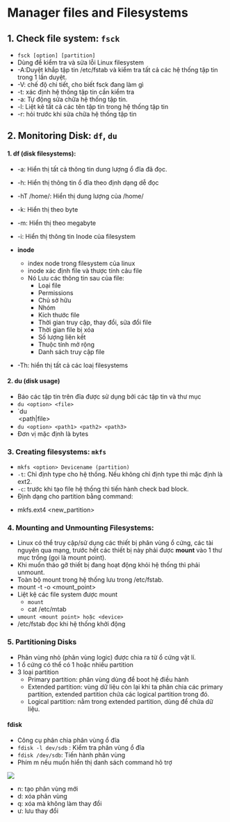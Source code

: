 # Manager files and Filesystems

## 1. Check file system: `fsck`
- `fsck [option] [partition]`
- Dùng để kiểm tra và sửa lỗi Linux filesystem
- -A:Duyệt khắp tập tin /etc/fstab và kiểm tra tất cả các hệ thống tập tin trong 1 lần duyệt.
- -V: chế độ chi tiết, cho biết fsck đang làm gì
- -t: xác định hệ thống tập tin cần kiểm tra
- -a: Tự động sửa chữa hệ thống tập tin.
- -l: Liệt kê tất cả các tên tập tin trong hệ thống tập tin
- -r: hỏi trước khi sửa chữa hệ thống tập tin

## 2. Monitoring Disk: `df`, `du`
#### 1. df (disk filesystems):
- -a: Hiển thị tất cả thông tin dung lượng ổ đĩa đã đọc.
- -h: Hiển thị thông tin ổ đĩa theo định dạng dễ đọc
- -hT /home/: Hiển thị dung lượng của /home/
- -k: Hiển thị theo byte
- -m: Hiển thị theo megabyte
- -i: Hiển thị thông tin Inode của filesystem

- **inode**
  - index node trong filesystem của linux
  - inode xác định file và thược tính cảu file
  - Nó Lưu các thông tin sau của file:
     +  Loại file
     + Permissions
     + Chủ sở hữu
     + Nhóm
     + Kích thước file
     + Thời gian truy cập, thay đổi, sửa đổi file
     + Thời gian file bị xóa
     + Số lượng liên kết
     + Thuộc tính mở rộng
     + Danh sách truy cập file
- -Th: hiển thị tất cả các loaị filesystems

#### 2. du (disk usage) 
- Báo các tập tin trên đĩa được sử dụng bởi các tập tin và thư mục
- `du <option> <file>`
- `du <option> <path|file>
- `du <option> <path1> <path2> <path3>`
- Đơn vị mặc định là bytes

### 3. Creating filesystems: `mkfs`
- `mkfs <option> Devicename (partition)`
- `-t`: Chỉ định type cho hệ thống. Nếu không chỉ định type thì mặc định là ext2.
- `-c`: trước khi tạo file hệ thống thì tiến hành check bad block.
- Định dạng cho partition bằng command: 
 + mkfs.ext4 <new_partition>

### 4. Mounting and Unmounting Filesystems:
-  Linux có thể truy cập/sử dụng các thiết bị phân vùng ổ cứng, các tài nguyên qua mạng, trước hết các thiết bị này phải được __mount__ vào 1 thư mục trống (gọi là mount point). 
- Khi muốn tháo gỡ thiết bị đang hoạt động khỏi hệ thống thì phải unmount. 
- Toàn bộ mount trong hệ thống lưu trong /etc/fstab.
- mount -t <fstype> -o <options> <device> <mount_point>
- Liệt kệ các file system được mount
   + `mount` 
   + cat /etc/mtab
-  `umount <mount point> hoặc <device>`
- /etc/fstab đọc khi hệ thống khởi động

### 5. Partitioning Disks
- Phân vùng nhỏ (phân vùng logic) được chia ra từ  ổ cứng vật lí.
- 1 ổ cứng có thể có 1 hoặc nhiều partition
- 3 loại partition
   + Primary partition: phân vùng dùng để boot hệ điều hành
   + Extended partition: vùng dữ liệu còn lại khi ta phân chia các primary partition, extended partition chứa các logical partition trong đó.
   + Logical partition: nằm trong extended partition, dùng để chứa dữ liệu.

#### fdisk
- Công cụ phân chia phân vùng ổ đĩa
- `fdisk -l dev/sdb` : Kiểm tra phân vùng ổ đĩa
- `fdisk /dev/sdb`: Tiến hành phân vùng
- Phím m nếu muốn hiển thị danh sách command hõ trợ

![](https://vinasupport.com/uploads/2019/09/fdisk-Help-Menu.png)

- n: tạo phân vùng mới
- d: xóa phân vùng
- q: xóa mà không làm thay đổi
- ư: lưu thay đổi


